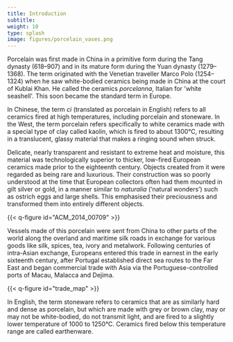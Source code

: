 ```yaml
---
title: Introduction
subtitle:
weight: 10
type: splash
image: figures/porcelain_vases.png
---
```


Porcelain was first made in China in a primitive form during the Tang dynasty (618–907) and in its mature form during the Yuan dynasty (1279–1368). The term originated with the Venetian traveller Marco Polo (1254–1324) when he saw white-bodied ceramics being made in China at the court of Kublai Khan. He called the ceramics *porcelanna*, Italian for 'white seashell'. This soon became the standard term in Europe.

In Chinese, the term *ci* (translated as porcelain in English) refers to all ceramics fired at high temperatures, including porcelain and stoneware. In the West, the term porcelain refers specifically to white ceramics made with a special type of clay called kaolin, which is fired to about 1300°C, resulting in a translucent, glassy material that makes a ringing sound when struck.

Delicate, nearly transparent and resistant to extreme heat and moisture, this material was technologically superior to thicker, low-fired European ceramics made prior to the eighteenth century. Objects created from it were regarded as being rare and luxurious. Their construction was so poorly understood at the time that European collectors often had them mounted in gilt silver or gold, in a manner similar to *naturalia* (‘natural wonders’) such as ostrich eggs and large shells. This emphasised their preciousness and transformed them into entirely different objects.

{{< q-figure id="ACM_2014_00709" >}}

Vessels made of this porcelain were sent from China to other parts of the world along the overland and maritime silk roads in exchange for various goods like silk, spices, tea, ivory and metalwork. Following centuries of intra-Asian exchange, Europeans entered this trade in earnest in the early sixteenth century, after Portugal established direct sea routes to the Far East and began commercial trade with Asia via the Portuguese-controlled ports of Macau, Malacca and Dejima.

{{< q-figure id="trade_map" >}}

In English, the term stoneware refers to ceramics that are as similarly hard and dense as porcelain, but which are made with grey or brown clay, may or may not be white-bodied, do not transmit light, and are fired to a slightly lower temperature of 1000 to 1250°C. Ceramics fired below this temperature range are called earthenware.
